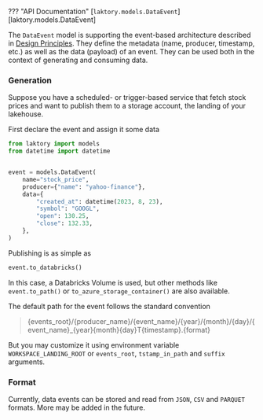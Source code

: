 ??? "API Documentation"
    [`laktory.models.DataEvent`][laktory.models.DataEvent]<br>

The `DataEvent` model is supporting the event-based architecture described in [Design Principles](../design.md).
They define the metadata (name, producer, timestamp, etc.) as well as the data (payload) of an event.
They can be used both in the context of generating and consuming data.

### Generation
Suppose you have a scheduled- or trigger-based service that fetch stock prices and want to publish them to a storage account, the landing of your lakehouse.

First declare the event and assign it some data
```py
from laktory import models
from datetime import datetime


event = models.DataEvent(
    name="stock_price",
    producer={"name": "yahoo-finance"},
    data={
        "created_at": datetime(2023, 8, 23),
        "symbol": "GOOGL",
        "open": 130.25,
        "close": 132.33,
    },
)
```

Publishing is as simple as
```py
event.to_databricks()
```
In this case, a Databricks Volume is used, but other methods like `event.to_path()` or `to_azure_storage_container()` are also available.

The default path for the event follows the standard convention
> {events_root}/{producer_name}/{event_name}/{year}/{month}/{day}/{event_name}_{year}{month}{day}T{timestamp}.{format}

But you may customize it using environment variable `WORKSPACE_LANDING_ROOT` or `events_root`, `tstamp_in_path` and `suffix` arguments.

### Format
Currently, data events can be stored and read from `JSON`, `CSV` and `PARQUET` formats. More may be added in the future. 